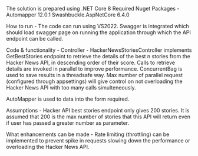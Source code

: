 The solution is prepared using .NET Core 8
Required Nuget Packages - 
  Automapper 12.0.1 
  Swashbuckle.AspNetCore 6.4.0

How to run -
The code can run using VS2022. Swagger is integrated which should load swagger page on running the application through which the API endpoint can be called.

Code & functionality -
Controller - HackerNewsStoriesController implements GetBestStories endpoint to retrieve the details of the best n stories from the Hacker News API, in descending order of their score.
Calls to retrieve details are invoked in parallel to improve performance. ConcurrentBag is used to save results in a threadsafe way.
Max number of parallel request (configured through appsettings) will give control on not overloading the Hacker News API with too many calls simulteneously. 

AutoMapper is used to data into the form required.

Assumptions -
Hacker API best stories endpoint only gives 200 stories. It is assumed that 200 is the max number of stories that this API will return even if user has passed a greater number as parameter.

What enhancements can be made -
Rate limiting (throttling) can be implemented to prevent spike in requests slowing down the performance or overloading the Hacker News API.

